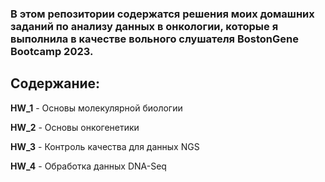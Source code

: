 ### В этом репозитории содержатся решения моих домашних заданий по анализу данных в онкологии, которые я выполнила в качестве вольного слушателя BostonGene Bootcamp 2023.

## Содержание:

**HW_1** - Основы молекулярной биологии

**HW_2** - Основы онкогенетики

**HW_3** - Контроль качества для данных NGS

**HW_4** - Обработка данных DNA-Seq
